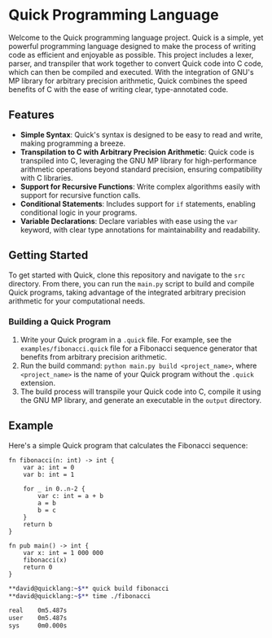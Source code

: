 # Quick Programming Language

Welcome to the Quick programming language project. Quick is a simple, yet powerful programming language designed to make the process of writing code as efficient and enjoyable as possible. This project includes a lexer, parser, and transpiler that work together to convert Quick code into C code, which can then be compiled and executed. With the integration of GNU's MP library for arbitrary precision arithmetic, Quick combines the speed benefits of C with the ease of writing clear, type-annotated code.

## Features

- **Simple Syntax**: Quick's syntax is designed to be easy to read and write, making programming a breeze.
- **Transpilation to C with Arbitrary Precision Arithmetic**: Quick code is transpiled into C, leveraging the GNU MP library for high-performance arithmetic operations beyond standard precision, ensuring compatibility with C libraries.
- **Support for Recursive Functions**: Write complex algorithms easily with support for recursive function calls.
- **Conditional Statements**: Includes support for `if` statements, enabling conditional logic in your programs.
- **Variable Declarations**: Declare variables with ease using the `var` keyword, with clear type annotations for maintainability and readability.

## Getting Started

To get started with Quick, clone this repository and navigate to the `src` directory. From there, you can run the `main.py` script to build and compile Quick programs, taking advantage of the integrated arbitrary precision arithmetic for your computational needs.

### Building a Quick Program

1. Write your Quick program in a `.quick` file. For example, see the `examples/fibonacci.quick` file for a Fibonacci sequence generator that benefits from arbitrary precision arithmetic.
2. Run the build command: `python main.py build <project_name>`, where `<project_name>` is the name of your Quick program without the `.quick` extension.
3. The build process will transpile your Quick code into C, compile it using the GNU MP library, and generate an executable in the `output` directory.

## Example

Here's a simple Quick program that calculates the Fibonacci sequence:

```gleam
fn fibonacci(n: int) -> int {
    var a: int = 0
    var b: int = 1
    
    for _ in 0..n-2 {
        var c: int = a + b
        a = b
        b = c
    }
    return b
}

fn pub main() -> int {
    var x: int = 1 000 000 
    fibonacci(x)
    return 0
}

```
```bash
**david@quicklang:~$** quick build fibonacci
**david@quicklang:~$** time ./fibonacci

real    0m5.487s
user    0m5.487s
sys     0m0.000s
```
